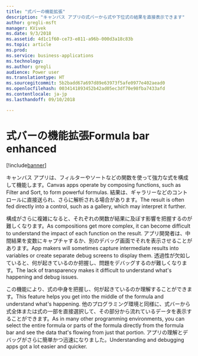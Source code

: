 ```yaml
---
title: "式バーの機能拡張"
description: "キャンバス アプリの式バーから式や下位式の結果を直接表示できます"
author: gregli-msft
manager: KVivek
ms.date: 9/3/2018
ms.assetid: 4d1c1f60-ce73-e811-a96b-000d3a18c83b
ms.topic: article
ms.prod: 
ms.service: business-applications
ms.technology: 
ms.author: gregli
audience: Power user
ms.translationtype: HT
ms.sourcegitcommit: 5b2badd67a697d89e63973f5afe0977e402aead0
ms.openlocfilehash: 0034141893452b42ad05ec3df70e98fba7433afd
ms.contentlocale: ja-jp
ms.lasthandoff: 09/10/2018

---
```

# <a name="formula-bar-enhanced"></a><span data-ttu-id="55ea8-103">式バーの機能拡張</span><span class="sxs-lookup"><span data-stu-id="55ea8-103">Formula bar enhanced</span></span>


[!include[banner](../../includes/banner.md)]

<span data-ttu-id="55ea8-104">キャンバス アプリは、フィルターやソートなどの関数を使って強力な式を構成して機能します。</span><span class="sxs-lookup"><span data-stu-id="55ea8-104">Canvas apps operate by composing functions, such as Filter and Sort, to form powerful formulas.</span></span> <span data-ttu-id="55ea8-105">結果は、ギャラリーなどのコントロールに直接送られ、さらに解析される場合があります。</span><span class="sxs-lookup"><span data-stu-id="55ea8-105">The result is often fed directly into a control, such as a gallery, which may interpret it further.</span></span>

<span data-ttu-id="55ea8-106">構成がさらに複雑になると、それぞれの関数が結果に及ぼす影響を把握するのが難しくなります。</span><span class="sxs-lookup"><span data-stu-id="55ea8-106">As compositions get more complex, it can become difficult to understand the impact of each function on the result.</span></span> <span data-ttu-id="55ea8-107">アプリ開発者は、中間結果を変数にキャプチャするか、別のデバッグ画面でそれを表示させることがあります。</span><span class="sxs-lookup"><span data-stu-id="55ea8-107">App makers will sometimes capture intermediate results into variables or create separate debug screens to display them.</span></span> <span data-ttu-id="55ea8-108">透過性が欠如していると、何が起きているのか把握し、問題をデバッグするのが難しくなります。</span><span class="sxs-lookup"><span data-stu-id="55ea8-108">The lack of transparency makes it difficult to understand what's happening and debug issues.</span></span>

<span data-ttu-id="55ea8-109">この機能により、式の中身を把握し、何が起きているのか理解することができます。</span><span class="sxs-lookup"><span data-stu-id="55ea8-109">This feature helps you get into the middle of the formula and understand what's happening.</span></span> <span data-ttu-id="55ea8-110">他のプログラミング環境と同様に、式バーから式全体または式の一部を直接選択して、その部分から流れているデータを表示することができます。</span><span class="sxs-lookup"><span data-stu-id="55ea8-110">As in many other programming environments, you can select the entire formula or parts of the formula directly from the formula bar and see the data that's flowing from just that portion.</span></span> <span data-ttu-id="55ea8-111">アプリの理解とデバッグがさらに簡単かつ迅速になりました。</span><span class="sxs-lookup"><span data-stu-id="55ea8-111">Understanding and debugging apps got a lot easier and quicker.</span></span>


